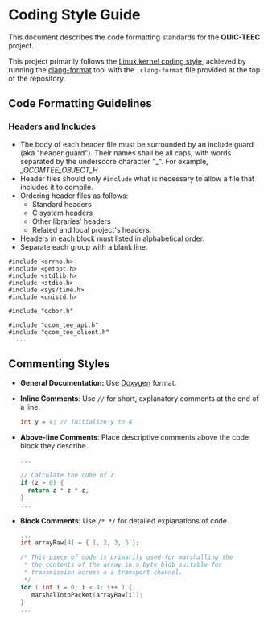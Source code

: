 # Coding Style Guide

This document describes the code formatting standards for the **QUIC-TEEC** project.

This project primarily follows the [Linux kernel coding style](https://www.kernel.org/doc/html/latest/process/coding-style.html), achieved by running
the [clang-format](https://clang.llvm.org/docs/ClangFormat.html) tool with the
`.clang-format` file provided at the top of the repository.

## Code Formatting Guidelines


### Headers and Includes

- The body of each header file must be surrounded by an include guard (aka "header guard"). Their names shall be all caps, with words separated by the underscore character "_". For example, *_QCOMTEE_OBJECT_H*
- Header files should only `#include` what is necessary to allow a file that includes it to compile.
- Ordering header files as follows:
    - Standard headers
    - C system headers
    - Other libraries' headers
    - Related and local project's headers.
- Headers in each block must listed in alphabetical order.
- Separate each group with a blank line.

```
#include <errno.h>
#include <getopt.h>
#include <stdlib.h>
#include <stdio.h>
#include <sys/time.h>
#include <unistd.h>

#include "qcbor.h"

#include "qcom_tee_api.h"
#include "qcom_tee_client.h"
  ...
```

## Commenting Styles

- **General Documentation:**
Use [Doxygen](https://www.doxygen.nl/index.html) format.

- **Inline Comments**: Use `//` for short, explanatory comments at the end of a line.

  ```c
  int y = 4; // Initialize y to 4
  ```

- **Above-line Comments**: Place descriptive comments above the code block they describe.

  ```c
  ...
  
  // Calculate the cube of z
  if (z > 0) {
    return z * z * z;
  }
  ...
  ```

- **Block Comments**: Use `/* */` for detailed explanations of code.
  ```c
  ...
  int arrayRaw[4] = { 1, 2, 3, 5 };

  /* This piece of code is primarily used for marshalling the
   * the contents of the array in a byte blob suitable for
   * transmission across a a transport channel.
   */
  for ( int i = 0; i < 4; i++ ) {
     marshalIntoPacket(arrayRaw[i]);
  }
  ...
  ```
